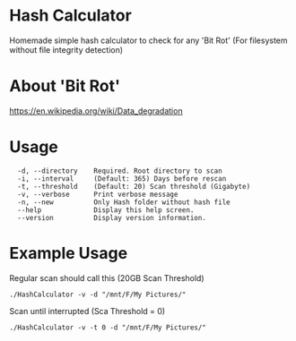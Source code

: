 # Hash Calculator
Homemade simple hash calculator to check for any 'Bit Rot' (For filesystem without file integrity detection)
# About 'Bit Rot'
https://en.wikipedia.org/wiki/Data_degradation

# Usage
```
  -d, --directory    Required. Root directory to scan
  -i, --interval     (Default: 365) Days before rescan
  -t, --threshold    (Default: 20) Scan threshold (Gigabyte)
  -v, --verbose      Print verbose message
  -n, --new          Only Hash folder without hash file
  --help             Display this help screen.
  --version          Display version information.
```

# Example Usage
Regular scan should call this (20GB Scan Threshold)
```
./HashCalculator -v -d "/mnt/F/My Pictures/"
```

Scan until interrupted (Sca Threshold = 0)
```
./HashCalculator -v -t 0 -d "/mnt/F/My Pictures/"
```